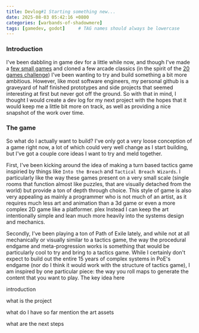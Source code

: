 ```yaml
---
title: Devlog#1 Starting something new...
date: 2025-08-03 05:42:16 +0800
categories: [warbands-of-shadowmere]
tags: [gamedev, godot]     # TAG names should always be lowercase
---
```



### Introduction
I've been dabbling in game dev for a little while now, and though I've made a [few small games](https://bloyot.itch.io/) and cloned a few arcade classics (in the spirit of the [20 games challenge](https://20_games_challenge.gitlab.io/)) I've been wanting to try and build something a bit more ambitious. However, like most software engineers, my personal github is a graveyard of half finished prototypes and side projects that seemed interesting at first but never got off the ground. So with that in mind, I thought I would create a dev log for my next project with the hopes that it would keep me a little bit more on track, as well as providing a nice snapshot of the work over time. 

### The game
So what do I actually want to build? I've only got a very loose conception of a game right now, a lot of which could very well change as I start building, but I've got a couple core ideas I want to try and meld together.

First, I've been kicking around the idea of making a turn based tactics game inspiried by things like `Into the Breach` and `Tactical Breach Wizards`. I particularly like the way these games present on a very small scale (single rooms that function almost like puzzles, that are visually detached from the world) but provide a ton of depth through choice. This style of game is also very appealing as mainly a programmer who is not much of an artist, as it requires much less art and animation than a 3d game or even a more complex 2D game like a platformer. plex Instead I can keep the art intentionally simple and lean much more heavily into the systems design and mechanics. 

Secondly, I've been playing a ton of Path of Exile lately, and while not at all mechanically or visually similar to a tactics game, the way the procedural endgame and meta-progression works is something that would be particularly cool to try and bring to a tactics game. While I certainly don't expect to build out the entire 15 years of complex systems in PoE's endgame (nor do I think it would work with the structure of tactics game), I am inspired by one particular piece: the way you roll maps to generate the content that you want to play. The key idea here 

introduction


what is the project


what do I have so far
mention the art assets

what are the next steps